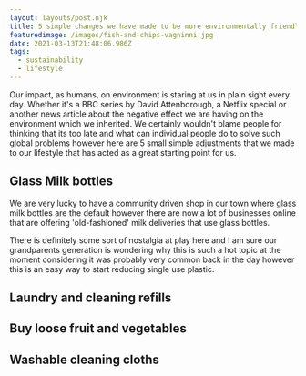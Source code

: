 ```yaml
---
layout: layouts/post.njk
title: 5 simple changes we have made to be more environmentally friendly
featuredimage: /images/fish-and-chips-vagninni.jpg
date: 2021-03-13T21:48:06.986Z
tags:
  - sustainability
  - lifestyle
---
```

Our impact, as humans, on environment is staring at us in plain sight every day. Whether it's a BBC series by David Attenborough, a Netflix special or another news article about the negative effect we are having on the environment which we inherited. We certainly wouldn't blame people for thinking that its too late and what can individual people do to solve such global problems however here are 5 small simple adjustments that we made to our lifestyle that has acted as a great starting point for us.

## Glass Milk bottles

We are very lucky to have a community driven shop in our town where glass milk bottles are the default however there are now a lot of businesses online that are offering 'old-fashioned' milk deliveries that use glass bottles. 

There is definitely some sort of nostalgia at play here and I am sure our grandparents generation is wondering why this is such a hot topic at the moment considering it was probably very common back in the day however this is an easy way to start reducing single use plastic.

## Laundry and cleaning refills

## Buy loose fruit and vegetables

## Washable cleaning cloths